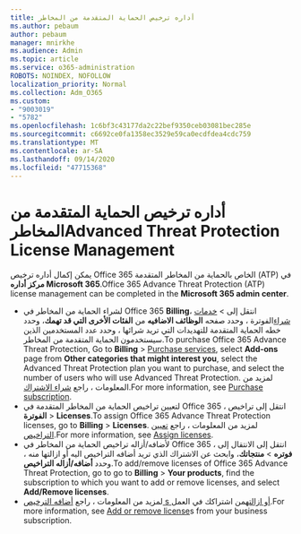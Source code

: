 ```yaml
---
title: أداره ترخيص الحماية المتقدمة من المخاطر
ms.author: pebaum
author: pebaum
manager: mnirkhe
ms.audience: Admin
ms.topic: article
ms.service: o365-administration
ROBOTS: NOINDEX, NOFOLLOW
localization_priority: Normal
ms.collection: Adm_O365
ms.custom:
- "9003019"
- "5782"
ms.openlocfilehash: 1c6bf3c43177da2c22bef9350ceb03081bec285e
ms.sourcegitcommit: c6692ce0fa1358ec3529e59ca0ecdfdea4cdc759
ms.translationtype: MT
ms.contentlocale: ar-SA
ms.lasthandoff: 09/14/2020
ms.locfileid: "47715368"
---
```

# <a name="advanced-threat-protection-license-management"></a><span data-ttu-id="ef1af-102">أداره ترخيص الحماية المتقدمة من المخاطر</span><span class="sxs-lookup"><span data-stu-id="ef1af-102">Advanced Threat Protection License Management</span></span>

<span data-ttu-id="ef1af-103">يمكن إكمال أداره ترخيص Office 365 الخاص بالحماية من المخاطر المتقدمة (ATP) في  **مركز أداره Microsoft 365**.</span><span class="sxs-lookup"><span data-stu-id="ef1af-103">Office 365 Advance Threat Protection (ATP) license management can be completed in the  **Microsoft 365 admin center**.</span></span>

- <span data-ttu-id="ef1af-104">لشراء الحماية من المخاطر في Office 365 **Billing**، انتقل إلى  >  [خدمات شراء](https://go.microsoft.com/fwlink/p/?linkid=868433)الفوترة ، وحدد صفحه **الوظائف الاضافيه** من **الفئات الأخرى التي قد تهمك**، وحدد خطه الحماية المتقدمة للتهديدات التي تريد شرائها ، وحدد عدد المستخدمين الذين سيستخدمون الحماية المتقدمة من المخاطر.</span><span class="sxs-lookup"><span data-stu-id="ef1af-104">To purchase Office 365 Advance Threat Protection, Go to  **Billing** > [Purchase services](https://go.microsoft.com/fwlink/p/?linkid=868433), select **Add-ons** page from  **Other categories that might interest you**, select the Advanced Threat Protection plan you want to purchase, and select the number of users who will use Advanced Threat Protection.</span></span> <span data-ttu-id="ef1af-105">لمزيد من المعلومات ، راجع [شراء الاشتراك](https://docs.microsoft.com/microsoft-365/commerce/subscriptions/upgrade-to-different-plan).</span><span class="sxs-lookup"><span data-stu-id="ef1af-105">For more information, see [Purchase subscription](https://docs.microsoft.com/microsoft-365/commerce/subscriptions/upgrade-to-different-plan).</span></span>
- <span data-ttu-id="ef1af-106">لتعيين تراخيص الحماية من المخاطر المتقدمة في Office 365 ، انتقل إلى تراخيص **الفوترة**  >  **Licenses**.</span><span class="sxs-lookup"><span data-stu-id="ef1af-106">To assign Office 365 Advance Threat Protection licenses, go to **Billing** > **Licenses**.</span></span> <span data-ttu-id="ef1af-107">لمزيد من المعلومات ، راجع  [تعيين التراخيص](https://docs.microsoft.com/microsoft-365/admin/manage/assign-licenses-to-users).</span><span class="sxs-lookup"><span data-stu-id="ef1af-107">For more information, see  [Assign licenses](https://docs.microsoft.com/microsoft-365/admin/manage/assign-licenses-to-users).</span></span>  
- <span data-ttu-id="ef1af-108">لأضافه/أزاله تراخيص الحماية من المخاطر في Office 365 ، انتقل إلى الانتقال إلى **فوتره**  >  **منتجاتك**، وابحث عن الاشتراك الذي تريد أضافه التراخيص اليه أو ازالتها منه ، وحدد **أضافه/أزاله التراخيص**.</span><span class="sxs-lookup"><span data-stu-id="ef1af-108">To add/remove licenses of Office 365 Advance Threat Protection, go to go to **Billing** > **Your products**, find the subscription to which you want to add or remove licenses, and select **Add/Remove licenses**.</span></span>  
- <span data-ttu-id="ef1af-109">لمزيد من المعلومات ، راجع [أضافه الترخيص s أو ازالته](https://docs.microsoft.com/microsoft-365/commerce/licenses/buy-licenses?view=o365-worldwide#add-or-remove-licenses-for-your-business-subscription)من اشتراكك في العمل.</span><span class="sxs-lookup"><span data-stu-id="ef1af-109">For more information, see [Add or remove license](https://docs.microsoft.com/microsoft-365/commerce/licenses/buy-licenses?view=o365-worldwide#add-or-remove-licenses-for-your-business-subscription)s from your business subscription.</span></span>
